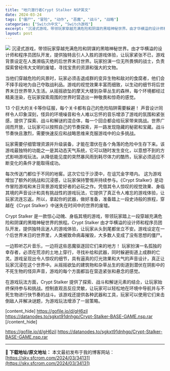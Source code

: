 ```yaml
---
title: "地穴潜行者Crypt Stalker NSP英文"
date: 2024-03-24
tags: ["僵尸", "冒险", "动作", "恶魔", "战斗", "战略"]
categories: ["Switch中文", "Switch游戏"]
excerpt: "沉浸式游戏，带领玩家穿越充满危险和阴谋的黑暗神秘世界。由才华横溢的设计师和程序员团队开发，提供独特且引人入胜的游戏体验，让玩家紧张不已，游戏背景设定在人类濒临灭绝的后世界末日世界。玩家扮演一位无所畏惧的战士，负责探索曾经伟大文明的废墟，寻找宝贵的资源和强大的文物。 当他们穿越危险的风景时，玩家必须击&hellip;"
layout: post
---
```


<img class="aligncenter" src="https://sky.sfcrom.com/wp-content/uploads/2024/03/20240329095305-6e5e4.jpeg" />
沉浸式游戏，带领玩家穿越充满危险和阴谋的黑暗神秘世界。由才华横溢的设计师和程序员团队开发，提供独特且引人入胜的游戏体验，让玩家紧张不已，游戏背景设定在人类濒临灭绝的后世界末日世界。玩家扮演一位无所畏惧的战士，负责探索曾经伟大文明的废墟，寻找宝贵的资源和强大的文物。

当他们穿越危险的风景时，玩家必须击退成群的变异生物和敌对的食腐者，他们会不择手段地为自己夺取战利品。游戏的视觉效果丰富而细致，以生动的细节将后世界末日世界带入生活。从摇摇欲坠的摩天大楼到杂草丛生的森林，每个环境都经过精美渲染，在玩家探索周围的世界时营造出一种敬畏和惊奇的感觉。

13 个巨大的关卡等你征服，每个关卡都有自己的危险陷阱需要躲避！
声音设计同样令人印象深刻，怪异的环境噪音和令人难以忘怀的音乐增添了游戏的氛围和紧张感，提供了探索、战斗和解谜的混合体，每一个回合都会给玩家带来挑战。世界广阔而开放，让玩家可以按照自己的节奏探索，并一路发现隐藏的秘密和宝藏。战斗节奏快且激烈，需要快速反应和战略思维来克服游戏中的众多挑战。

玩家需要仔细管理资源并升级装备，才能在潜伏在各个角落的危险中生存下来。该游戏最独特的功能之一是其动态天气系统，它可以随时发生变化，以意想不到的方式影响游戏玩法。从降低能见度的突然暴风雨到耗尽体力的酷热，玩家必须适应不断变化的条件才能取得成功。

每次传送门都位于不同的地窖。这次它位于沙漠中，在诅咒金字塔内。
这为游戏增加了额外的挑战和沉浸感，让玩家保持警惕并持续参与。《Crypt Stalker》是动作冒险游戏和末日背景游戏爱好者的必玩之作。凭借其令人惊叹的视觉效果、身临其境的声音设计和具有挑战性的游戏玩法，它提供了真正令人难忘的游戏体验，让玩家流连忘返。所以，拿起你的武器，做好准备，准备踏上一段史诗般的旅程，穿越在《Crypt Stalker》中迷失在时间中的世界的废墟。

Crypt Stalker 是一款惊心动魄、身临其境的游戏，带领玩家踏上一段穿越充满危险和阴谋的黑暗神秘世界的旅程。Crypt Stalker 由才华横溢的设计师和程序员团队开发，提供独特且迷人的游戏体验，让玩家从头到尾都坐立不安。游戏设定在一个后世界末日的世界里，人类被致命病毒摧毁，大多数人变成了没有思想的僵尸。

一边聆听芯片音乐，一边将这些恶魔驱逐回它们来的地方！
玩家扮演一名孤独的幸存者，必须在荒凉的土地上穿行，寻找补给和武器，同时躲避街道上成群的亡灵。游戏呈现出令人惊叹的细节，具有逼真的灯光效果和大气的声音设计，真正让玩家沉浸在这个世界中。从摇摇欲坠的建筑物和杂草丛生的街道到潜伏在阴影中的不死生物的怪异声音，游戏的每个方面都旨在营造紧张和悬念的感觉。

在游戏玩法方面，Crypt Stalker 提供了探索、战斗和解谜元素的结合，让玩家始终保持参与和挑战。控制直观且反应灵敏，让玩家可以轻松地在环境中导航并与不死生物进行快节奏的战斗。该游戏还提供各种武器和工具，玩家可以使用它们来击倒敌人并解决谜题，为游戏玩法增添了一层策略。

[content_hide]
https://gofile.io/d/gH6zil
https://datanodes.to/sgkxt91dnhgp/Crypt-Stalker-BASE-GAME.nsp.rar
[/content_hide]

<!--wechatfans start-->
https://gofile.io/d/gH6zil
https://datanodes.to/sgkxt91dnhgp/Crypt-Stalker-BASE-GAME.nsp.rar
<!--wechatfans end-->

---
📖 **下载地址/原文地址：** 本文最初发布于我的博客网站：[https://sky.sfcrom.com/2024/03/34131](https://sky.sfcrom.com/2024/03/34131)
